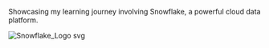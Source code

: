 Showcasing my learning journey involving Snowflake, a powerful cloud data platform.

![Snowflake_Logo svg](https://github.com/AshishB2000/Snowflake/assets/132678067/fd6bad13-c7d9-4b92-b9fa-fc54bb95c25d)
